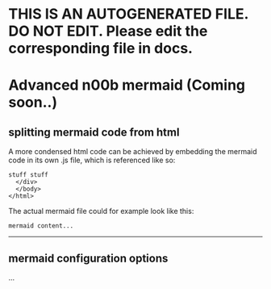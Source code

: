# THIS IS AN AUTOGENERATED FILE. DO NOT EDIT. Please edit the corresponding file in docs.

# Advanced n00b mermaid (Coming soon..)

## splitting mermaid code from html

A more condensed html code can be achieved by embedding the mermaid code in its own .js file, which is referenced like so:

    stuff stuff
      </div>
      </body>
    </html>

The actual mermaid file could for example look like this:

    mermaid content...

---

## mermaid configuration options

...

